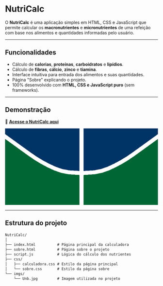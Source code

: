 # NutriCalc

O **NutriCalc** é uma aplicação simples em HTML, CSS e JavaScript que permite calcular os **macronutrientes** e **micronutrientes** de uma refeição com base nos alimentos e quantidades informadas pelo usuário.

---

## Funcionalidades

- Cálculo de **calorias**, **proteínas**, **carboidratos** e **lipídios**.
- Cálculo de **fibras**, **cálcio**, **zinco** e **tiamina**.
- Interface intuitiva para entrada dos alimentos e suas quantidades.
- Página "Sobre" explicando o projeto.
- 100% desenvolvido com **HTML, CSS e JavaScript puro** (sem frameworks).

---

## Demonstração

🔗 **[Acesse o NutriCalc aqui](https://joaovitor045.github.io/NutriCalc/)**

![Exemplo de uso](imgs/Unb.jpg) <!-- Troque por um print real da aplicação -->

---

## Estrutura do projeto

```plaintext
NutriCalc/
│
├── index.html          # Página principal da calculadora
├── sobre.html          # Página sobre o projeto
├── script.js           # Lógica do cálculo dos nutrientes
├── css/
│   ├── calculadora.css # Estilo da página principal
│   └── sobre.css       # Estilo da página sobre
└── imgs/
    └── Unb.jpg         # Imagem utilizada no projeto
